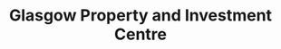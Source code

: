 ---
title: "Glasgow Property and Investment Centre"
url: /glasgow/glasgow-property-and-investment-centre/
shop: Leiher
---